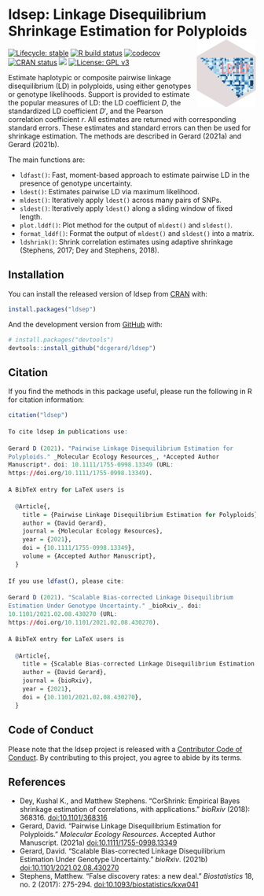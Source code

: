 
<!-- README.md is generated from README.Rmd. Please edit that file -->

# ldsep: Linkage Disequilibrium Shrinkage Estimation for Polyploids <a href='https://dcgerard.github.io/ldsep/'><img src='man/figures/logo.png' align="right" height="138" /></a>

<!-- badges: start -->

[![Lifecycle:
stable](https://img.shields.io/badge/lifecycle-stable-brightgreen.svg)](https://www.tidyverse.org/lifecycle/#stable)
[![R build
status](https://github.com/dcgerard/ldsep/workflows/R-CMD-check/badge.svg)](https://github.com/dcgerard/ldsep/actions)
[![codecov](https://codecov.io/gh/dcgerard/ldsep/branch/master/graph/badge.svg?token=J3ZRB8PAHY)](https://codecov.io/gh/dcgerard/ldsep)
[![CRAN
status](https://www.r-pkg.org/badges/version/ldsep)](https://CRAN.R-project.org/package=ldsep)
[![](http://cranlogs.r-pkg.org/badges/grand-total/ldsep)](https://cran.r-project.org/package=ldsep)
[![License: GPL
v3](https://img.shields.io/badge/License-GPL%20v3-blue.svg)](https://www.gnu.org/licenses/gpl-3.0)
<!-- badges: end -->

Estimate haplotypic or composite pairwise linkage disequilibrium (LD) in
polyploids, using either genotypes or genotype likelihoods. Support is
provided to estimate the popular measures of LD: the LD coefficient *D*,
the standardized LD coefficient *D*′, and the Pearson correlation
coefficient *r*. All estimates are returned with corresponding standard
errors. These estimates and standard errors can then be used for
shrinkage estimation. The methods are described in Gerard (2021a) and
Gerard (2021b).

The main functions are:

-   `ldfast()`: Fast, moment-based approach to estimate pairwise LD in
    the presence of genotype uncertainty.
-   `ldest()`: Estimates pairwise LD via maximum likelihood.
-   `mldest()`: Iteratively apply `ldest()` across many pairs of SNPs.
-   `sldest()`: Iteratively apply `ldest()` along a sliding window of
    fixed length.
-   `plot.lddf()`: Plot method for the output of `mldest()` and
    `sldest()`.
-   `format_lddf()`: Format the output of `mldest()` and `sldest()` into
    a matrix.
-   `ldshrink()`: Shrink correlation estimates using adaptive shrinkage
    (Stephens, 2017; Dey and Stephens, 2018).

## Installation

You can install the released version of ldsep from
[CRAN](https://CRAN.R-project.org) with:

``` r
install.packages("ldsep")
```

And the development version from [GitHub](https://github.com/) with:

``` r
# install.packages("devtools")
devtools::install_github("dcgerard/ldsep")
```

## Citation

If you find the methods in this package useful, please run the following
in R for citation information:

``` r
citation("ldsep")

To cite ldsep in publications use:

Gerard D (2021). "Pairwise Linkage Disequilibrium Estimation for
Polyploids." _Molecular Ecology Resources_, *Accepted Author
Manuscript*. doi: 10.1111/1755-0998.13349 (URL:
https://doi.org/10.1111/1755-0998.13349).

A BibTeX entry for LaTeX users is

  @Article{,
    title = {Pairwise Linkage Disequilibrium Estimation for Polyploids},
    author = {David Gerard},
    journal = {Molecular Ecology Resources},
    year = {2021},
    doi = {10.1111/1755-0998.13349},
    volume = {Accepted Author Manuscript},
  }

If you use ldfast(), please cite:

Gerard D (2021). "Scalable Bias-corrected Linkage Disequilibrium
Estimation Under Genotype Uncertainty." _bioRxiv_. doi:
10.1101/2021.02.08.430270 (URL:
https://doi.org/10.1101/2021.02.08.430270).

A BibTeX entry for LaTeX users is

  @Article{,
    title = {Scalable Bias-corrected Linkage Disequilibrium Estimation Under Genotype Uncertainty},
    author = {David Gerard},
    journal = {bioRxiv},
    year = {2021},
    doi = {10.1101/2021.02.08.430270},
  }
```

## Code of Conduct

Please note that the ldsep project is released with a [Contributor Code
of
Conduct](https://contributor-covenant.org/version/2/0/CODE_OF_CONDUCT.html).
By contributing to this project, you agree to abide by its terms.

## References

-   Dey, Kushal K., and Matthew Stephens. “CorShrink: Empirical Bayes
    shrinkage estimation of correlations, with applications.” *bioRxiv*
    (2018): 368316. [doi:10.1101/368316](https://doi.org/10.1101/368316)
-   Gerard, David. “Pairwise Linkage Disequilibrium Estimation for
    Polyploids.” *Molecular Ecology Resources*. Accepted Author
    Manuscript. (2021a)
    [doi:10.1111/1755-0998.13349](https://doi.org/10.1111/1755-0998.13349)
-   Gerard, David. “Scalable Bias-corrected Linkage Disequilibrium
    Estimation Under Genotype Uncertainty.” *bioRxiv*. (2021b)
    [doi:10.1101/2021.02.08.430270](https://doi.org/10.1101/2021.02.08.430270)
-   Stephens, Matthew. “False discovery rates: a new deal.”
    *Biostatistics* 18, no. 2 (2017): 275-294.
    [doi:10.1093/biostatistics/kxw041](https://doi.org/10.1093/biostatistics/kxw041)
